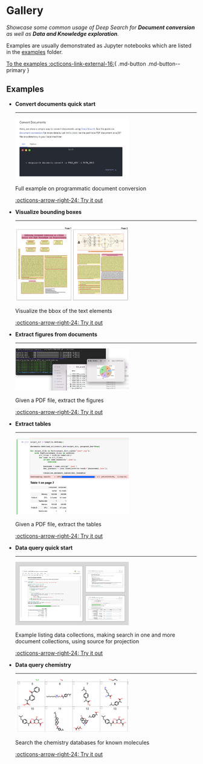 # Gallery

*Showcase some common usage of Deep Search for **Document conversion** as well as **Data and Knowledge exploration**.*


Examples are usually demonstrated as Jupyter notebooks which are listed in the [examples](https://github.com/DS4SD/deepsearch-toolkit/tree/main/examples) folder.

[To the examples :octicons-link-external-16:](https://github.com/DS4SD/deepsearch-examples){ .md-button .md-button--primary }


## Examples

<div class="grid cards" markdown>

-   __Convert documents quick start__

    ---

    <img src="https://github.com/DS4SD/deepsearch-examples/raw/main/.readme_resources/doc_conversion_quick_start.png" width="300px" />
    <br />

    Full example on programmatic document conversion

    [:octicons-arrow-right-24: Try it out](https://github.com/DS4SD/deepsearch-examples/tree/main/examples/document_conversion_quick_start)

-   __Visualize bounding boxes__

    ---

    <img src="https://github.com/DS4SD/deepsearch-examples/raw/main/.readme_resources/visualize_bbox.png" width="300px" />
    <br />

    Visualize the bbox of the text elements

    [:octicons-arrow-right-24: Try it out](https://github.com/DS4SD/deepsearch-examples/tree/main/examples/document_conversion_visualize_bbox)

-   __Extract figures from documents__

    ---

    <img src="https://github.com/DS4SD/deepsearch-examples/raw/main/.readme_resources/extract_figures.png" width="300px" />
    <br />

    Given a PDF file, extract the figures

    [:octicons-arrow-right-24: Try it out](https://github.com/DS4SD/deepsearch-examples/tree/main/examples/document_conversion_extract_figures)

-   __Extract tables__

    ---

    <img src="https://github.com/DS4SD/deepsearch-examples/raw/main/.readme_resources/extract_tables.png" width="300px" />
    <br />

    Given a PDF file, extract the tables

    [:octicons-arrow-right-24: Try it out](https://github.com/DS4SD/deepsearch-examples/tree/main/examples/document_conversion_extract_tables)

-   __Data query quick start__

    ---

    <img src="https://github.com/DS4SD/deepsearch-examples/raw/main/.readme_resources/data_query_quick_start.png" width="300px" />
    <br />

    Example listing data collections, making search in one and more document collections, using source for projection

    [:octicons-arrow-right-24: Try it out](https://github.com/DS4SD/deepsearch-examples/tree/main/examples/data_query_quick_start)

-   __Data query chemistry__

    ---

    <img src="https://github.com/DS4SD/deepsearch-examples/raw/main/.readme_resources/data_query_chemistry.png" width="300px" />
    <br />

    Search the chemistry databases for known molecules

    [:octicons-arrow-right-24: Try it out](https://github.com/DS4SD/deepsearch-examples/tree/main/examples/data_query_chemistry)

</div>

